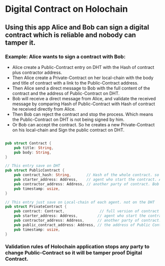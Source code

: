 
# Digital Contract on Holochain

## Using this app Alice and Bob can sign a digital contract which is reliable and nobody can tamper it.


### Example: Alice wants to sign a contract with Bob:
- Alice create a Public-Contract entry on DHT with the Hash of contract plus contractor address.
- Then Alice create a Private-Contract on her local-chain with the body and title of contract with a link to the Public-Contract address.
- Then Alice send a direct message to Bob with the full content of the contract and the address of Public-Contract on DHT.
- Bob will receive a direct message from Alice, and validate the received message by comparing Hash of Public-Contract with Hash of contract he received directly from Alice.
- Then Bob can reject the contract and stop the process. Which means the Public-Contract on DHT is not being signed by him.
- Or Bob can accept the contract. So he creates a new Private-Contract on his local-chain and Sign the public contract on DHT.

```rust

pub struct Contract {
    pub title: String,
    pub body: String,
}

// This entry save on DHT
pub struct PublicContract {
    pub contract_hash: String,       // Hash of the whole contract. so nobody can have different version of contract
    pub starter_address: Address,    // agent who start the contract. Alice public key
    pub contractor_address: Address, // another party of contract. Bob public key
    pub timestamp: usize,
}

// This entry just save on Local-chain of each agent. not on the DHT
pub struct PrivateContract {
    pub contract: Contract,                // full version of contract that each party save on his local-chain
    pub starter_address: Address,         // agent who start the contract. Alice public key
    pub contractor_address: Address,      // another party of contract. Bob public key
    pub public_contract_address: Address, // the address of Public Contract on DHT
    pub timestamp: usize,
}
```

### Validation rules of Holochain application stops any party to change Public-Contract so it will be tamper proof Digital Contract.
